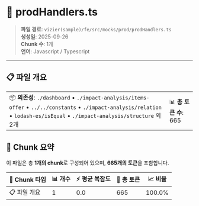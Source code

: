 # 📄 prodHandlers.ts

> **파일 경로**: `vizier(sample)/fe/src/mocks/prod/prodHandlers.ts`  
> **생성일**: 2025-09-26  
> **Chunk 수**: 1개  
> **언어**: Javascript / Typescript
---


## 📋 파일 개요

| | |
|--|--|
| 📦 **의존성**: `./dashboard` • `./impact-analysis/items-offer` • `../../constants` • `./impact-analysis/relation` • `lodash-es/isEqual` • `./impact-analysis/structure` 외 2개 | 📊 **총 토큰 수**: 665 |






## 🧩 Chunk 요약

이 파일은 총 **1개의 chunk**로 구성되어 있으며, **665개의 토큰**을 포함합니다.

| 🧩 Chunk 타입 | 📊 개수 | ⚡ 평균 복잡도 | 📝 총 토큰 | 📈 비율 |
|---------------|--------|-------------|----------|--------|
| 📋 파일 개요 | 1 | 0.0 | 665 | 100.0% |

